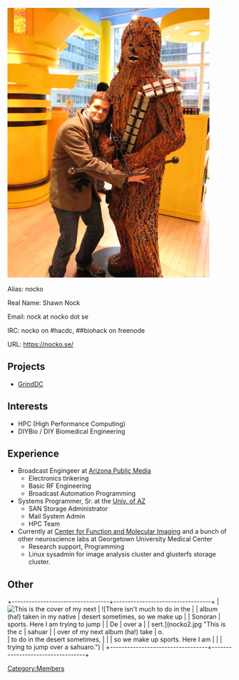 ![Hugging a Lego™ Wookie](nocko.jpg "Hugging a Lego™ Wookie")

Alias: nocko

Real Name: Shawn Nock

Email: nock at nocko dot se

IRC: nocko on #hacdc, ##biohack on freenode

URL: <https://nocko.se/>

## Projects

-   [GrindDC](GrindDC)

## Interests

-   HPC (High Performance Computing)
-   DIYBio / DIY Biomedical Engineering

## Experience

-   Broadcast Engingeer at [Arizona Public Media](http://www.azpm.org/)
    -   Electronics tinkering
    -   Basic RF Engineering
    -   Broadcast Automation Programming
-   Systems Programmer, Sr. at the [Univ. of AZ](http://www.arizona.edu)
    -   SAN Storage Administrator
    -   Mail System Admin
    -   HPC Team
-   Currently at [Center for Function and Molecular
    Imaging](http://cfmi.georgetown.edu) and a bunch of other
    neuroscience labs at Georgetown University Medical Center
    -   Research support, Programming
    -   Linux sysadmin for image analysis cluster and glusterfs storage
        cluster.

## Other

+----------------------------------+----------------------------------+
| ![This is the cover of my next   | ![There isn't much to do in the  |
| album (ha!) taken in my native   | desert sometimes, so we make up  |
| Sonoran                          | sports. Here I am trying to jump |
| De                               | over a                           |
| sert.](nocko2.jpg "This is the c | sahuar                           |
| over of my next album (ha!) take | o.](nocko3.jpg "There isn't much |
| n in my native Sonoran Desert.") |  to do in the desert sometimes,  |
|                                  | so we make up sports. Here I am  |
|                                  | trying to jump over a sahuaro.") |
+----------------------------------+----------------------------------+

[Category:Members](Category:Members)

